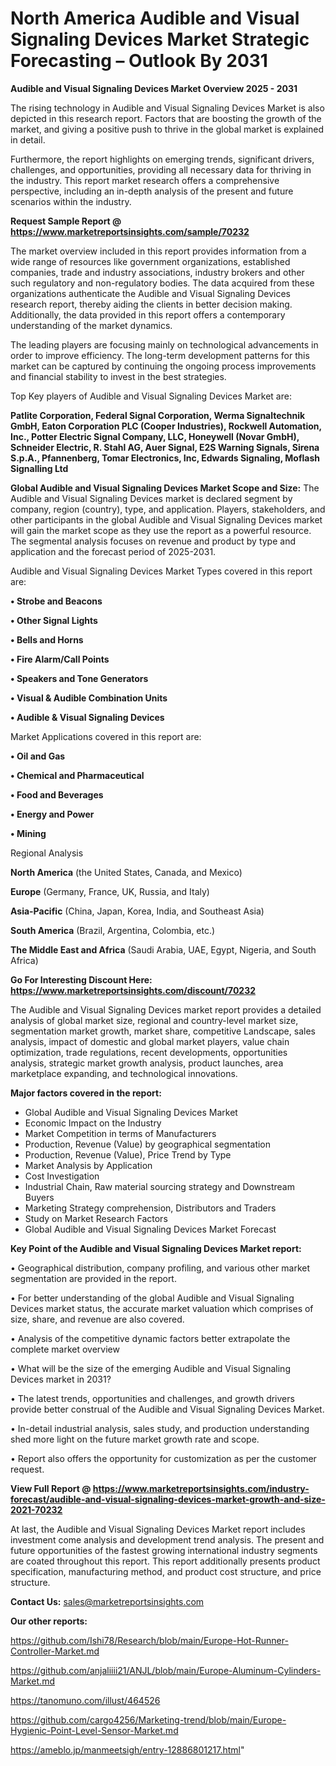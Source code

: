 # North America Audible and Visual Signaling Devices Market Strategic Forecasting – Outlook By 2031

<Strong> Audible and Visual Signaling Devices Market Overview 2025 - 2031</strong>

The rising technology in Audible and Visual Signaling Devices Market is also depicted in this research report. Factors that are boosting the growth of the market, and giving a positive push to thrive in the global market is explained in detail.

Furthermore, the report highlights on emerging trends, significant drivers, challenges, and opportunities, providing all necessary data for thriving in the industry. This report market research offers a comprehensive perspective, including an in-depth analysis of the present and future scenarios within the industry.

<strong>Request Sample Report @ <a href=https://www.marketreportsinsights.com/sample/70232>https://www.marketreportsinsights.com/sample/70232</a></strong>

The market overview included in this report provides information from a wide range of resources like government organizations, established companies, trade and industry associations, industry brokers and other such regulatory and non-regulatory bodies. The data acquired from these organizations authenticate the Audible and Visual Signaling Devices research report, thereby aiding the clients in better decision making. Additionally, the data provided in this report offers a contemporary understanding of the market dynamics.

The leading players are focusing mainly on technological advancements in order to improve efficiency. The long-term development patterns for this market can be captured by continuing the ongoing process improvements and financial stability to invest in the best strategies.

Top Key players of Audible and Visual Signaling Devices Market are:

<strong>Patlite Corporation, Federal Signal Corporation, Werma Signaltechnik GmbH, Eaton Corporation PLC (Cooper Industries), Rockwell Automation, Inc., Potter Electric Signal Company, LLC, Honeywell (Novar GmbH), Schneider Electric, R. Stahl AG, Auer Signal, E2S Warning Signals, Sirena S.p.A., Pfannenberg, Tomar Electronics, Inc, Edwards Signaling, Moflash Signalling Ltd</strong>

<strong><b>Global Audible and Visual Signaling Devices Market Scope and Size:</b></strong>
The Audible and Visual Signaling Devices market is declared segment by company, region (country), type, and application. Players, stakeholders, and other participants in the global Audible and Visual Signaling Devices market will gain the market scope as they use the report as a powerful resource. The segmental analysis focuses on revenue and product by type and application and the forecast period of 2025-2031.

Audible and Visual Signaling Devices Market Types covered in this report are:

<strong>• Strobe and Beacons

• Other Signal Lights

• Bells and Horns

• Fire Alarm/Call Points

• Speakers and Tone Generators

• Visual & Audible Combination Units

• Audible & Visual Signaling Devices</strong>

Market Applications covered in this report are:

<strong>• Oil and Gas

• Chemical and Pharmaceutical

• Food and Beverages

• Energy and Power

• Mining</strong> 

Regional Analysis

<strong>North America</strong> (the United States, Canada, and Mexico)

<strong>Europe</strong> (Germany, France, UK, Russia, and Italy)

<strong>Asia-Pacific</strong> (China, Japan, Korea, India, and Southeast Asia)

<strong>South America</strong> (Brazil, Argentina, Colombia, etc.)

<strong>The Middle East and Africa</strong> (Saudi Arabia, UAE, Egypt, Nigeria, and South Africa)

<strong>Go For Interesting Discount Here: <a href=https://www.marketreportsinsights.com/discount/70232>https://www.marketreportsinsights.com/discount/70232</a></strong>

The Audible and Visual Signaling Devices market report provides a detailed analysis of global market size, regional and country-level market size, segmentation market growth, market share, competitive Landscape, sales analysis, impact of domestic and global market players, value chain optimization, trade regulations, recent developments, opportunities analysis, strategic market growth analysis, product launches, area marketplace expanding, and technological innovations.

<strong><b>Major factors covered in the report:</b></strong>
<ul>
  <li>Global Audible and Visual Signaling Devices Market </li>
  <li>Economic Impact on the Industry</li>
  <li>Market Competition in terms of Manufacturers</li>
  <li>Production, Revenue (Value) by geographical segmentation</li>
  <li>Production, Revenue (Value), Price Trend by Type</li>
  <li>Market Analysis by Application</li>
  <li>Cost Investigation</li>
  <li>Industrial Chain, Raw material sourcing strategy and Downstream Buyers</li>
  <li>Marketing Strategy comprehension, Distributors and Traders</li>
  <li>Study on Market Research Factors</li>
  <li>Global Audible and Visual Signaling Devices Market Forecast</li>
</ul>

<strong><b>Key Point of the Audible and Visual Signaling Devices Market report:</b></strong>

• Geographical distribution, company profiling, and various other market segmentation are provided in the report.

• For better understanding of the global Audible and Visual Signaling Devices market status, the accurate market valuation which comprises of size, share, and revenue are also covered.

• Analysis of the competitive dynamic factors better extrapolate the complete market overview

• What will be the size of the emerging Audible and Visual Signaling Devices market in 2031?

• The latest trends, opportunities and challenges, and growth drivers provide better construal of the Audible and Visual Signaling Devices Market.

• In-detail industrial analysis, sales study, and production understanding shed more light on the future market growth rate and scope.

• Report also offers the opportunity for customization as per the customer request.

<strong><b>View Full Report @ <a href=https://www.marketreportsinsights.com/industry-forecast/audible-and-visual-signaling-devices-market-growth-and-size-2021-70232>https://www.marketreportsinsights.com/industry-forecast/audible-and-visual-signaling-devices-market-growth-and-size-2021-70232</a></b></strong>


At last, the Audible and Visual Signaling Devices Market report includes investment come analysis and development trend analysis. The present and future opportunities of the fastest growing international industry segments are coated throughout this report. This report additionally presents product specification, manufacturing method, and product cost structure, and price structure.

<strong>Contact Us:</strong>
sales@marketreportsinsights.com

<strong>Our other reports:</strong>

<a href=https://github.com/Ishi78/Research/blob/main/Europe-Hot-Runner-Controller-Market.md>https://github.com/Ishi78/Research/blob/main/Europe-Hot-Runner-Controller-Market.md</a>

<a href=https://github.com/anjaliiii21/ANJL/blob/main/Europe-Aluminum-Cylinders-Market.md>https://github.com/anjaliiii21/ANJL/blob/main/Europe-Aluminum-Cylinders-Market.md</a>

<a href=https://tanomuno.com/illust/464526>https://tanomuno.com/illust/464526</a>

<a href=https://github.com/cargo4256/Marketing-trend/blob/main/Europe-Hygienic-Point-Level-Sensor-Market.md>https://github.com/cargo4256/Marketing-trend/blob/main/Europe-Hygienic-Point-Level-Sensor-Market.md</a>

<a href=https://ameblo.jp/manmeetsigh/entry-12886801217.html>https://ameblo.jp/manmeetsigh/entry-12886801217.html</a>"
